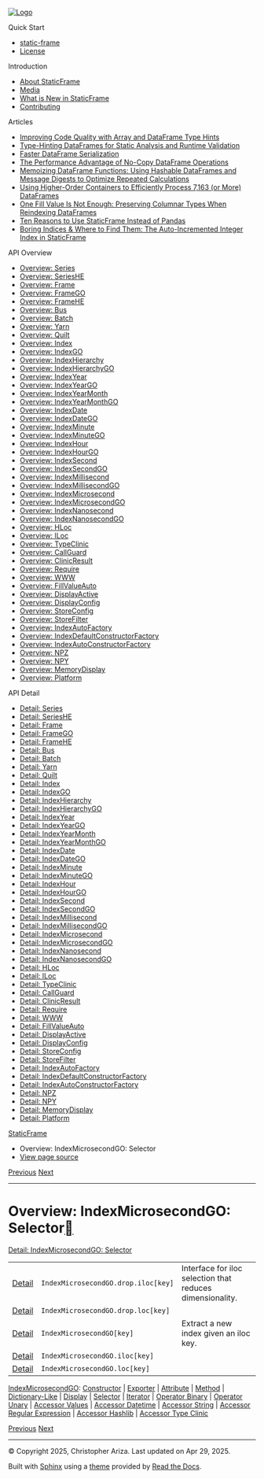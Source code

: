 [![Logo](../_static/sf-logo-web_icon-small.png)](../index.md)

Quick Start

* [static-frame](../readme.md)
* [License](../license.md)

Introduction

* [About StaticFrame](../intro.md)
* [Media](../intro.md#media)
* [What is New in StaticFrame](../new.md)
* [Contributing](../contributing.md)

Articles

* [Improving Code Quality with Array and DataFrame Type Hints](../articles/guard.md)
* [Type-Hinting DataFrames for Static Analysis and Runtime Validation](../articles/ftyping.md)
* [Faster DataFrame Serialization](../articles/serialize.md)
* [The Performance Advantage of No-Copy DataFrame Operations](../articles/no_copy.md)
* [Memoizing DataFrame Functions: Using Hashable DataFrames and Message Digests to Optimize Repeated Calculations](../articles/hash.md)
* [Using Higher-Order Containers to Efficiently Process 7,163 (or More) DataFrames](../articles/uhoc.md)
* [One Fill Value Is Not Enough: Preserving Columnar Types When Reindexing DataFrames](../articles/fill_value.md)
* [Ten Reasons to Use StaticFrame Instead of Pandas](../articles/upgrade.md)
* [Boring Indices & Where to Find Them: The Auto-Incremented Integer Index in StaticFrame](../articles/aiii.md)

API Overview

* [Overview: Series](series.md)
* [Overview: SeriesHE](series_he.md)
* [Overview: Frame](frame.md)
* [Overview: FrameGO](frame_go.md)
* [Overview: FrameHE](frame_he.md)
* [Overview: Bus](bus.md)
* [Overview: Batch](batch.md)
* [Overview: Yarn](yarn.md)
* [Overview: Quilt](quilt.md)
* [Overview: Index](index.md)
* [Overview: IndexGO](index_go.md)
* [Overview: IndexHierarchy](index_hierarchy.md)
* [Overview: IndexHierarchyGO](index_hierarchy_go.md)
* [Overview: IndexYear](index_year.md)
* [Overview: IndexYearGO](index_year_go.md)
* [Overview: IndexYearMonth](index_year_month.md)
* [Overview: IndexYearMonthGO](index_year_month_go.md)
* [Overview: IndexDate](index_date.md)
* [Overview: IndexDateGO](index_date_go.md)
* [Overview: IndexMinute](index_minute.md)
* [Overview: IndexMinuteGO](index_minute_go.md)
* [Overview: IndexHour](index_hour.md)
* [Overview: IndexHourGO](index_hour_go.md)
* [Overview: IndexSecond](index_second.md)
* [Overview: IndexSecondGO](index_second_go.md)
* [Overview: IndexMillisecond](index_millisecond.md)
* [Overview: IndexMillisecondGO](index_millisecond_go.md)
* [Overview: IndexMicrosecond](index_microsecond.md)
* [Overview: IndexMicrosecondGO](index_microsecond_go.md)
* [Overview: IndexNanosecond](index_nanosecond.md)
* [Overview: IndexNanosecondGO](index_nanosecond_go.md)
* [Overview: HLoc](hloc.md)
* [Overview: ILoc](iloc.md)
* [Overview: TypeClinic](type_clinic.md)
* [Overview: CallGuard](call_guard.md)
* [Overview: ClinicResult](clinic_result.md)
* [Overview: Require](require.md)
* [Overview: WWW](www.md)
* [Overview: FillValueAuto](fill_value_auto.md)
* [Overview: DisplayActive](display_active.md)
* [Overview: DisplayConfig](display_config.md)
* [Overview: StoreConfig](store_config.md)
* [Overview: StoreFilter](store_filter.md)
* [Overview: IndexAutoFactory](index_auto_factory.md)
* [Overview: IndexDefaultConstructorFactory](index_default_constructor_factory.md)
* [Overview: IndexAutoConstructorFactory](index_auto_constructor_factory.md)
* [Overview: NPZ](npz.md)
* [Overview: NPY](npy.md)
* [Overview: MemoryDisplay](memory_display.md)
* [Overview: Platform](platform.md)

API Detail

* [Detail: Series](../api_detail/series.md)
* [Detail: SeriesHE](../api_detail/series_he.md)
* [Detail: Frame](../api_detail/frame.md)
* [Detail: FrameGO](../api_detail/frame_go.md)
* [Detail: FrameHE](../api_detail/frame_he.md)
* [Detail: Bus](../api_detail/bus.md)
* [Detail: Batch](../api_detail/batch.md)
* [Detail: Yarn](../api_detail/yarn.md)
* [Detail: Quilt](../api_detail/quilt.md)
* [Detail: Index](../api_detail/index.md)
* [Detail: IndexGO](../api_detail/index_go.md)
* [Detail: IndexHierarchy](../api_detail/index_hierarchy.md)
* [Detail: IndexHierarchyGO](../api_detail/index_hierarchy_go.md)
* [Detail: IndexYear](../api_detail/index_year.md)
* [Detail: IndexYearGO](../api_detail/index_year_go.md)
* [Detail: IndexYearMonth](../api_detail/index_year_month.md)
* [Detail: IndexYearMonthGO](../api_detail/index_year_month_go.md)
* [Detail: IndexDate](../api_detail/index_date.md)
* [Detail: IndexDateGO](../api_detail/index_date_go.md)
* [Detail: IndexMinute](../api_detail/index_minute.md)
* [Detail: IndexMinuteGO](../api_detail/index_minute_go.md)
* [Detail: IndexHour](../api_detail/index_hour.md)
* [Detail: IndexHourGO](../api_detail/index_hour_go.md)
* [Detail: IndexSecond](../api_detail/index_second.md)
* [Detail: IndexSecondGO](../api_detail/index_second_go.md)
* [Detail: IndexMillisecond](../api_detail/index_millisecond.md)
* [Detail: IndexMillisecondGO](../api_detail/index_millisecond_go.md)
* [Detail: IndexMicrosecond](../api_detail/index_microsecond.md)
* [Detail: IndexMicrosecondGO](../api_detail/index_microsecond_go.md)
* [Detail: IndexNanosecond](../api_detail/index_nanosecond.md)
* [Detail: IndexNanosecondGO](../api_detail/index_nanosecond_go.md)
* [Detail: HLoc](../api_detail/hloc.md)
* [Detail: ILoc](../api_detail/iloc.md)
* [Detail: TypeClinic](../api_detail/type_clinic.md)
* [Detail: CallGuard](../api_detail/call_guard.md)
* [Detail: ClinicResult](../api_detail/clinic_result.md)
* [Detail: Require](../api_detail/require.md)
* [Detail: WWW](../api_detail/www.md)
* [Detail: FillValueAuto](../api_detail/fill_value_auto.md)
* [Detail: DisplayActive](../api_detail/display_active.md)
* [Detail: DisplayConfig](../api_detail/display_config.md)
* [Detail: StoreConfig](../api_detail/store_config.md)
* [Detail: StoreFilter](../api_detail/store_filter.md)
* [Detail: IndexAutoFactory](../api_detail/index_auto_factory.md)
* [Detail: IndexDefaultConstructorFactory](../api_detail/index_default_constructor_factory.md)
* [Detail: IndexAutoConstructorFactory](../api_detail/index_auto_constructor_factory.md)
* [Detail: NPZ](../api_detail/npz.md)
* [Detail: NPY](../api_detail/npy.md)
* [Detail: MemoryDisplay](../api_detail/memory_display.md)
* [Detail: Platform](../api_detail/platform.md)

[StaticFrame](../index.md)

* Overview: IndexMicrosecondGO: Selector
* [View page source](../_sources/api_overview/index_microsecond_go-selector.rst.txt)

[Previous](index_microsecond_go-display.md "Overview: IndexMicrosecondGO: Display")
[Next](index_microsecond_go-iterator.md "Overview: IndexMicrosecondGO: Iterator")

---

# Overview: IndexMicrosecondGO: Selector[](#overview-indexmicrosecondgo-selector "Link to this heading")

[Detail: IndexMicrosecondGO: Selector](../api_detail/index_microsecond_go-selector.md#api-detail-indexmicrosecondgo-selector)

|  |  |  |
| --- | --- | --- |
| [Detail](../api_detail/index_microsecond_go-selector.md#api-sig-indexmicrosecondgo-drop-iloc) | `IndexMicrosecondGO.drop.iloc[key]` | Interface for iloc selection that reduces dimensionality. |
| [Detail](../api_detail/index_microsecond_go-selector.md#api-sig-indexmicrosecondgo-drop-loc) | `IndexMicrosecondGO.drop.loc[key]` |  |
| [Detail](../api_detail/index_microsecond_go-selector.md#api-sig-indexmicrosecondgo) | `IndexMicrosecondGO[key]` | Extract a new index given an iloc key. |
| [Detail](../api_detail/index_microsecond_go-selector.md#api-sig-indexmicrosecondgo-iloc) | `IndexMicrosecondGO.iloc[key]` |  |
| [Detail](../api_detail/index_microsecond_go-selector.md#api-sig-indexmicrosecondgo-loc) | `IndexMicrosecondGO.loc[key]` |  |

[IndexMicrosecondGO](index_microsecond_go.md#api-overview-indexmicrosecondgo): [Constructor](index_microsecond_go-constructor.md#api-overview-indexmicrosecondgo-constructor) | [Exporter](index_microsecond_go-exporter.md#api-overview-indexmicrosecondgo-exporter) | [Attribute](index_microsecond_go-attribute.md#api-overview-indexmicrosecondgo-attribute) | [Method](index_microsecond_go-method.md#api-overview-indexmicrosecondgo-method) | [Dictionary-Like](index_microsecond_go-dictionary_like.md#api-overview-indexmicrosecondgo-dictionary-like) | [Display](index_microsecond_go-display.md#api-overview-indexmicrosecondgo-display) | [Selector](#api-overview-indexmicrosecondgo-selector) | [Iterator](index_microsecond_go-iterator.md#api-overview-indexmicrosecondgo-iterator) | [Operator Binary](index_microsecond_go-operator_binary.md#api-overview-indexmicrosecondgo-operator-binary) | [Operator Unary](index_microsecond_go-operator_unary.md#api-overview-indexmicrosecondgo-operator-unary) | [Accessor Values](index_microsecond_go-accessor_values.md#api-overview-indexmicrosecondgo-accessor-values) | [Accessor Datetime](index_microsecond_go-accessor_datetime.md#api-overview-indexmicrosecondgo-accessor-datetime) | [Accessor String](index_microsecond_go-accessor_string.md#api-overview-indexmicrosecondgo-accessor-string) | [Accessor Regular Expression](index_microsecond_go-accessor_regular_expression.md#api-overview-indexmicrosecondgo-accessor-regular-expression) | [Accessor Hashlib](index_microsecond_go-accessor_hashlib.md#api-overview-indexmicrosecondgo-accessor-hashlib) | [Accessor Type Clinic](index_microsecond_go-accessor_type_clinic.md#api-overview-indexmicrosecondgo-accessor-type-clinic)

[Previous](index_microsecond_go-display.md "Overview: IndexMicrosecondGO: Display")
[Next](index_microsecond_go-iterator.md "Overview: IndexMicrosecondGO: Iterator")

---

© Copyright 2025, Christopher Ariza.
Last updated on Apr 29, 2025.

Built with [Sphinx](https://www.sphinx-doc.org/) using a
[theme](https://github.com/readthedocs/sphinx_rtd_theme)
provided by [Read the Docs](https://readthedocs.org).